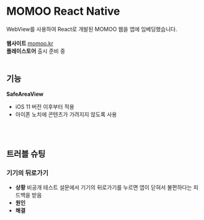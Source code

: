 # MOMOO React Native
WebView를 사용하여 React로 개발된 MOMOO 웹을 앱에 임베딩했습니다.
<br>
<br>
**웹사이트** [momoo.kr](momoo.kr)<br>
**플레이스토어** 출시 준비 중
<br>
<br>

## 기능
**SafeAreaView**
- iOS 11 버전 이후부터 적용
- 아이폰 노치에 콘텐츠가 가려지지 않도록 사용
<br>
<br>

## 트러블 슈팅
### 기기의 뒤로가기
- **상황** 비공개 테스트 설문에서 기기의 뒤로가기를 누르면 앱이 닫혀서 불편하다는 피드백을 받음
- **원인**
- **해결**
```js
```
